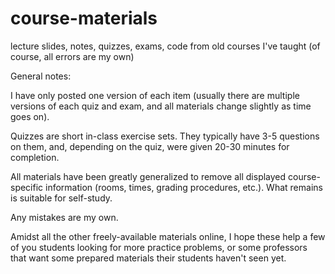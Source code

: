 # course-materials
lecture slides, notes, quizzes, exams, code from old courses I've taught (of course, all errors are my own)

General notes: 

I have only posted one version of each item (usually there are multiple versions of each quiz and exam, and all materials change slightly as time goes on).

Quizzes are short in-class exercise sets. They typically have 3-5 questions on them, and, depending on the quiz, were given 20-30 minutes for completion. 

All materials have been greatly generalized to remove all displayed course-specific information (rooms, times, grading procedures, etc.). What remains is suitable for self-study.

Any mistakes are my own.

Amidst all the other freely-available materials online, I hope these help a few of you students looking for more practice problems, or some professors that want some prepared materials their students haven't seen yet.

